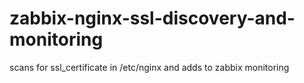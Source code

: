# zabbix-nginx-ssl-discovery-and-monitoring
scans for ssl_certificate in /etc/nginx and adds to zabbix monitoring
